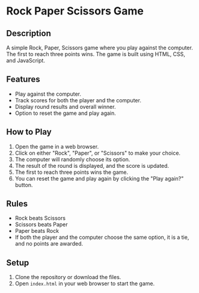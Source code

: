 # Rock Paper Scissors Game

## Description
A simple Rock, Paper, Scissors game where you play against the computer. The first to reach three points wins. The game is built using HTML, CSS, and JavaScript.

## Features
- Play against the computer.
- Track scores for both the player and the computer.
- Display round results and overall winner.
- Option to reset the game and play again.

## How to Play
1. Open the game in a web browser.
2. Click on either "Rock", "Paper", or "Scissors" to make your choice.
3. The computer will randomly choose its option.
4. The result of the round is displayed, and the score is updated.
5. The first to reach three points wins the game.
6. You can reset the game and play again by clicking the "Play again?" button.

## Rules
- Rock beats Scissors
- Scissors beats Paper
- Paper beats Rock
- If both the player and the computer choose the same option, it is a tie, and no points are awarded.

## Setup
1. Clone the repository or download the files.
2. Open `index.html` in your web browser to start the game.

